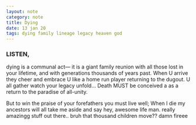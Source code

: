 ```yaml
---
layout: note
category: note
title: Dying
date: 13 jan 20
tags: dying family lineage legacy heaven god
---
```

### LISTEN,
dying is a communal act— it is a giant family reunion with all those lost in your lifetime, and with generations thousands of years past. When U arrive they cheer and embrace U like a home run player returning to the dugout. U all gather watch your legacy unfold… Death MUST be conceived a as a return to the paradise of all-unity.

But to win the praise of your forefathers you must live well; When I die my ancestors will all take me aside and say hey, awesome life man. really amazingg stuff out there.. bruh that thousand children move?? damn fireee

